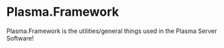 # Plasma.Framework
Plasma.Framework is the utilities/general things used in the Plasma Server Software!